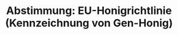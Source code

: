 ---
layout: abstimmung
title: "Abstimmung: EU-Honigrichtlinie (Kennzeichnung von Gen-Honig)"
categories:
 - Ernährung
 - Landwirtschaft
 - Verbraucherschutz
tags:
 - Gentechnik
 - Honig
 - EU
abstimmung:
 legislaturperiode: 18
 bundestagssitzung: 20
 abstimmung: 1
links:
 - title: https://www.bundestag.de/parlament/plenum/abstimmung/abstimmung?id=256
   url: https://www.bundestag.de/parlament/plenum/abstimmung/abstimmung?id=256
 - title: http://www.abgeordnetenwatch.de/kennzeichnungspflicht_von_gen_honig-1105-587.html
   url: http://www.abgeordnetenwatch.de/kennzeichnungspflicht_von_gen_honig-1105-587.html
data:
 - title: Abstimmungsergebnis 20140313_1-data.pdf
   url: /res/abstimmungsliste/20140313_1-data.pdf
 - title: Abstimmungsergebnis 20140313_1_xls-data.csv
   url: /res/abstimmungsliste/analyses/20140313_1_xls-data.csv
documents:
 - title: Drucksache 18/00578.pdf
   url: http://dip21.bundestag.de/dip21/btd/18/005/1800578.pdf
   local: /res/abstimmungsdaten/018-020-01/1800578.pdf
 - title: Drucksache 18/00792.pdf
   url: http://dip21.bundestag.de/dip21/btd/18/007/1800792.pdf
   local: /res/abstimmungsdaten/018-020-01/1800792.pdf
preview: |
     Deutscher Bundestag
    
     20. Sitzung des Deutschen Bundestages
     am Donnerstag, 13.März 2014
     Endgültiges Ergebnis der Namentlichen Abstimmung Nr. 1
    
     Beschlussempfehlung des Ausschusses für Ernährung und Landwirtschaft (10. Ausschuss)
     zu dem Antrag der Abgeordneten Harald Ebner, Renate Künast, Nicole Maisch, weiterer
     Abgeordneter und der Fraktion BÜNDNIS 90/DIE GRÜNEN
     zu dem Vorschlag für eine Richtlinie des Europäischen Parlaments und des Rates zur
     Änderung der Richtlinie 2001/110/EG des Rates über Honig Kom(2012) 530 endg.; Ratsdok.
     13957/12
     hier: Stellungnahme gegenüber der Bundesregierung gemäß Artikel 23 Absatz 3 des
     Grundgesetzes
     Wahlfreiheit für Verbraucherinnen und Verbraucher herstellen - Honig mit gentechnisch
     veränderten Bestandteilen kennzeichnen
     Drs. 18/578 und 18/792
    
     Abgegebene Stimmen insgesamt:
    
     559
    
     Nicht abgegebene Stimmen:
     Ja-Stimmen:
    
     72
     440
    
     Nein-Stimmen:
    
     110
    
     Enthaltungen:
    
     9
    
     Ungültige:
    
     0
    
     Berlin, den 13.03.2014
    
     Beginn: 16:48
     Ende: 16:51
---
